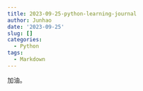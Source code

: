 ```yaml
---
title: 2023-09-25-python-learning-journal
author: Junhao
date: '2023-09-25'
slug: []
categories:
  - Python
tags:
  - Markdown
---
```

  加油。